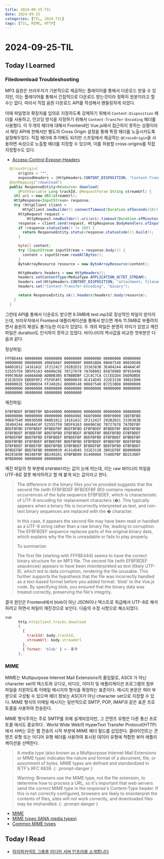 ```yaml
---
title: 2024-09-25-TIL
date: 2024-09-25
categories: [TIL, 2024-TIL]
tags: [TIL, MIME, HTTP]
---
```


# 2024-09-25-TIL

## Today I Learned

### Filedownload Troubleshooting

MP3 음원은 브라우저가 기본적으로 제공하는 플레이어를 통해서 다운로드 받을 수 있지만, 이는 플레이어를 통해서 간접적으로 다운로드 받는것이라 정확히 원본이라고 할 수는 없다. 따라서 직접 음원 다운로드 API를 작성해서 핸들링하게 되었다.

이때 파일명과 확장자를 임의로 지정하도록 강제하기 위해서 `Content-Disposition` 헤더를 사용하고, 인코딩 방식을 지정하기 위해서 `Content-Transfer-Encoding` 헤더를 사용했다. 이 두개의 헤더에 대해서 Frontend인 Vue.js에서 접근하지 못하는 상황이라서 해당 API에 한해서만 별도의 Cross Origin 설정을 통해 특정 헤더를 노출시키도록 설정해두었다. 직접 헤더에 추가해도 되지만 스프링에서 제공하는 `@CrossOrigin`을 사용하면 속성으로 노출할 헤더를 지정할 수 있으며, 이를 허용할 cross-origins를 직접 지정할수도 있다.

- [Access-Control-Expose-Headers](https://developer.mozilla.org/en-US/docs/Web/HTTP/Headers/Access-Control-Expose-Headers)

```java
  @CrossOrigin(
      origins = "*",
      exposedHeaders = {HttpHeaders.CONTENT_DISPOSITION, "Content-Transfer-Encoding"})
  @GetMapping("/download")
  public ResponseEntity<Resource> download(
      @PathVariable Long trackId, @RequestParam String streamUrl) {
    URI uri = new URI(streamUrl);
    HttpResponse<InputStream> response;
    try (HttpClient client =
        HttpClient.newBuilder().connectTimeout(Duration.ofSeconds(10)).build()) {
      HttpRequest request =
          HttpRequest.newBuilder().uri(uri).timeout(Duration.ofMinutes(1)).build();
      response = client.send(request, HttpResponse.BodyHandlers.ofInputStream());
      if (response.statusCode() != 200) {
        return ResponseEntity.status(response.statusCode()).build();
      }

      byte[] content;
      try (InputStream inputStream = response.body()) {
        content = inputStream.readAllBytes();
      }
      ByteArrayResource resource = new ByteArrayResource(content);

      HttpHeaders headers = new HttpHeaders();
      headers.setContentType(MediaType.APPLICATION_OCTET_STREAM);
      headers.set(HttpHeaders.CONTENT_DISPOSITION, "attachment; filename=\"" + trackId + ".mp3\";");
      headers.set("Content-Transfer-Encoding", "binary");

      return ResponseEntity.ok().headers(headers).body(resource);
    }
  }
```

그런데 API를 통해서 다운로드 받으면 6.5MB에 test.mp3로 정상적인 파일이 받아지는데, 브라우저에서 Frontend 애플리케이션을 통해서 받으면 계속 11.5MB로 부풀려지면서 음원의 재생도 불가능한 이슈가 있었다. 두 개의 파일은 분명히 차이가 있었고 깨진 파일은 duration도 인식하지 못하고 있었다. 바이너리의 헥사값을 비교한 첫부분은 다음과 같다.

정상파일:
```
FFFBE444 00000000 00000000 00000000 00000000 00000000 00000000 00000000 00000000 496E666F 0000000F 00001BDA 00687540 00030508 0A0D1012 14161A1C 1F212427 292B2D31 3336383B 3E404244 484A4C4F 52555759 5B5F6163 66696C6E 70727678 7A7D8082 8587898D 8F919496 999C9EA0 A4A6A8AB ADB0B3B5 B7BBBDBF C2C4C7CA CCCED2D4 D6D9DBDE E1E3E5E9 EBEDF0F2 F5F8FAFC 00000039 4C414D45 332E3130 3001CD00 0000002E 5E000034 FF240261 8D000140 00687540 B72530D8 00000000 00000000 00000000 00000000 00000000 00000000 00000000 00000000 00000000 00000000 00000000 00000000
```

깨진파일:
```
EFBFBDEF BFBDEFBF BD440000 00000000 00000000 00000000 00000000 00000000 00000000 00000000 0000496E 666F0000 000F0000 1BEFBFBD 00687540 00030508 0A0D1012 14161A1C 1F212427 292B2D31 3336383B 3E404244 484A4C4F 52555759 5B5F6163 66696C6E 70727678 7A7DEFBF BDEFBFBD EFBFBDEF BFBDEFBF BDEFBFBD EFBFBDEF BFBDEFBF BDEFBFBD EFBFBDEF BFBDEFBF BDEFBFBD EFBFBDEF BFBDEFBF BDEFBFBD EFBFBDEF BFBDEFBF BDEFBFBD EFBFBDEF BFBDEFBF BDEFBFBD EFBFBDEF BFBDEFBF BDEFBFBD EFBFBDEF BFBDEFBF BDEFBFBD EFBFBDEF BFBDEFBF BDEFBFBD EFBFBDEF BFBDEFBF BDEFBFBD EFBFBDEF BFBDEFBF BDEFBFBD EFBFBDEF BFBDEFBF BDEFBFBD 00000039 4C414D45 332E3130 3001EFBF BD000000 002E5E00 0034EFBF BD240261 EFBFBD00 01400068 7540EFBF BD2530EF BFBD0000 00000000 00000000
```

깨진 파일의 첫 부분에 `EFBFBDEF`라는 값이 눈에 띄는데, 이는 raw 바이너리 파일을 UTF-8로 잘못 해석하려고 할 때 붙게 되는 값이라고 한다.

> The difference in the binary files you've provided suggests that the second file (with EFBFBDEF BFBDEFBF BD) contains repeated occurrences of the byte sequence EFBFBDEF, which is characteristic of UTF-8 encoding for replacement characters (�). This typically appears when a binary file is incorrectly interpreted as text, and non-text binary sequences are replaced with the � character.
>
>In this case, it appears the second file may have been read or handled as a UTF-8 string rather than a raw binary file, leading to corruption. The EFBFBDEF sequence replaces parts of the original binary data, which explains why the file is unreadable or fails to play properly.
>
>To summarize:
>
> The first file (starting with FFFBE444) seems to have the correct binary structure for an MP3 file.
The second file (with EFBFBDEF sequences) appears to have been misinterpreted as text (likely UTF-8), which led to data corruption, rendering the file unusable.
This further supports the hypothesis that the file was incorrectly handled as a text-based format before you added format: 'blob' to the Vue.js code. By specifying blob, you ensured that the binary data was treated correctly, preserving the file's integrity.

결국 원인은 Frontend에서 blob이 아닌 JSON이나 텍스트로 취급해서 UTF-8로 해석하려고 하면서 파일이 깨진것으로 보인다. 다음의 수정 사항으로 해소되었다.

```javascript
vue
      http.httpClient.tracks.download
      (
        {
          trackId: body.trackId,
          streamUrl: body.streamUrl
        },
        { format: 'blob' } <- 추가
      ),
```

### MIME

MIME는 Multipurpose Internet Mail Extensions의 줄임말로, ASCII 가 아닌 character set의 텍스트와 오디오, 비디오, 이미지 및 애플리케이션 프로그램의 첨부 파일을 지원하도록 이메일 메시지의 형식을 확장하는 표준이다. 메시지 본문은 여러 부분으로 구성될 수 있으며 헤더 정보는 ASCII가 아닌 character set으로 지정할 수 있다. MIME 형식의 이메일 메시지는 일반적으로 SMTP, POP, IMAP과 같은 표준 프로토콜을 사용하여 전송된다.

MIME 형식주의는 주로 SMTP를 위해 설계되었지만, 그 콘텐츠 유형은 다른 통신 프로토콜 에서도 중요하다 . World Wide Web의 HyperText Transfer Protocol(HTTP)에서 서버는 모든 웹 전송의 시작 부분에 MIME 헤더 필드를 삽입한다. 클라이언트는 콘텐츠 유형 또는 미디어 유형 헤더를 사용하여 표시된 데이터 유형에 적합한 뷰어 애플리케이션을 선택한다.

> A media type (also known as a Multipurpose Internet Mail Extensions or MIME type) indicates the nature and format of a document, file, or assortment of bytes. MIME types are defined and standardized in IETF's RFC 6838. {: .prompt-danger }

> Warning: Browsers use the MIME type, not the file extension, to determine how to process a URL, so it's important that web servers send the correct MIME type in the response's Content-Type header. If this is not correctly configured, browsers are likely to misinterpret the contents of files, sites will not work correctly, and downloaded files may be mishandled. {: .prompt-danger }

- [MIME](https://en.wikipedia.org/wiki/MIME)
- [MIME types (IANA media types)](https://developer.mozilla.org/en-US/docs/Web/HTTP/Basics_of_HTTP/MIME_types)
- [Common MIME types](https://developer.mozilla.org/en-US/docs/Web/HTTP/Basics_of_HTTP/MIME_types/Common_types)

## Today I Read

- [하이퍼커넥트 그룹콜 미디어 서버 인프라를 소개합니다](https://hyperconnect.github.io/2024/09/25/introduction-to-groupcall-media-server.html)